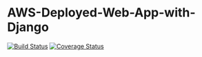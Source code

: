 # AWS-Deployed-Web-App-with-Django
[![Build Status](https://app.travis-ci.com/Shihuihuang1103/AWS-Deployed-Web-App-with-Django.svg?branch=main)](https://app.travis-ci.com/Shihuihuang1103/AWS-Deployed-Web-App-with-Django)
[![Coverage Status](https://coveralls.io/repos/github/Shihuihuang1103/AWS-Deployed-Web-App-with-Django/badge.svg?branch=)](https://coveralls.io/github/Shihuihuang1103/AWS-Deployed-Web-App-with-Django?branch=)


